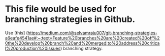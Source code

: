 # This file would be used for branching strategies in Github.


Use [this] (https://medium.com/@selvamraju007/git-branching-strategies-a6eafe4541ae#:~:text=Feature%20branches%20are%20created%20off%20the%20develop%20branch%20and%20merged,to%20address%20critical%20production%20issues) branching strategy.
